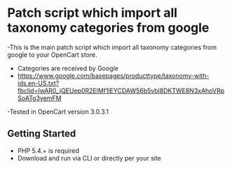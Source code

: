# Patch script which import all taxonomy categories from google

-This is the main patch script which import all taxonomy categories from google to your OpenCart store. 

- Categories are received by Google 
- https://www.google.com/basepages/producttype/taxonomy-with-ids.en-US.txt?fbclid=IwAR0_jQEUep0R2ElMf1lEYCDAW56b5vbl8DKTWE8N3xAhoVRpSoATg3yemFM

-Tested in OpenCart version 3.0.3.1

## Getting Started

- PHP 5.4.+ is required
- Download and run via CLI or directly per your site
